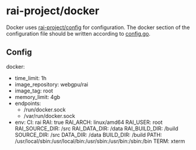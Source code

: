 # rai-project/docker

Docker uses [rai-project/config](https://github.com/rai-project/config) for configuration.
The docker section of the configuration file should be written according to [config.go]().


## Config


docker:
  - time_limit: 1h
  - image_repository: webgpu/rai 
  - image_tag: root
  - memory_limit: 4gb
  - endpoints:
    - /run/docker.sock
    - /var/run/docker.sock
  - env:
    CI: rai
    RAI: true
    RAI_ARCH: linux/amd64
    RAI_USER: root
    RAI_SOURCE_DIR: /src
    RAI_DATA_DIR: /data
    RAI_BUILD_DIR: /build
    SOURCE_DIR: /src 
    DATA_DIR: /data 
    BUILD_DIR: /build 
    PATH: /usr/local/sbin:/usr/local/bin:/usr/sbin:/usr/bin:/sbin:/bin
		TERM: xterm
